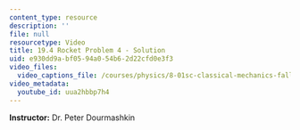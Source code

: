 ```yaml
---
content_type: resource
description: ''
file: null
resourcetype: Video
title: 19.4 Rocket Problem 4 - Solution
uid: e930dd9a-bf05-94a0-54b6-2d22cfd0e3f3
video_files:
  video_captions_file: /courses/physics/8-01sc-classical-mechanics-fall-2016/week-6-continuous-mass-transfer/19.4-rocket-problem-4-solution/19.4-rocket-problem-4-solution/uua2hbbp7h4.vtt
video_metadata:
  youtube_id: uua2hbbp7h4
---
```


**Instructor:** Dr. Peter Dourmashkin